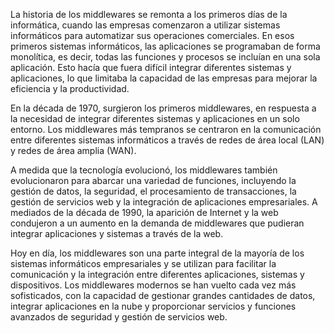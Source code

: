 La historia de los middlewares se remonta a los primeros días de la informática, cuando las empresas comenzaron a utilizar sistemas informáticos para automatizar sus operaciones comerciales. En esos primeros sistemas informáticos, las aplicaciones se programaban de forma monolítica, es decir, todas las funciones y procesos se incluían en una sola aplicación. Esto hacía que fuera difícil integrar diferentes sistemas y aplicaciones, lo que limitaba la capacidad de las empresas para mejorar la eficiencia y la productividad.

En la década de 1970, surgieron los primeros middlewares, en respuesta a la necesidad de integrar diferentes sistemas y aplicaciones en un solo entorno. Los middlewares más tempranos se centraron en la comunicación entre diferentes sistemas informáticos a través de redes de área local (LAN) y redes de área amplia (WAN).

A medida que la tecnología evolucionó, los middlewares también evolucionaron para abarcar una variedad de funciones, incluyendo la gestión de datos, la seguridad, el procesamiento de transacciones, la gestión de servicios web y la integración de aplicaciones empresariales. A mediados de la década de 1990, la aparición de Internet y la web condujeron a un aumento en la demanda de middlewares que pudieran integrar aplicaciones y sistemas a través de la web.

Hoy en día, los middlewares son una parte integral de la mayoría de los sistemas informáticos empresariales y se utilizan para facilitar la comunicación y la integración entre diferentes aplicaciones, sistemas y dispositivos. Los middlewares modernos se han vuelto cada vez más sofisticados, con la capacidad de gestionar grandes cantidades de datos, integrar aplicaciones en la nube y proporcionar servicios y funciones avanzados de seguridad y gestión de servicios web.